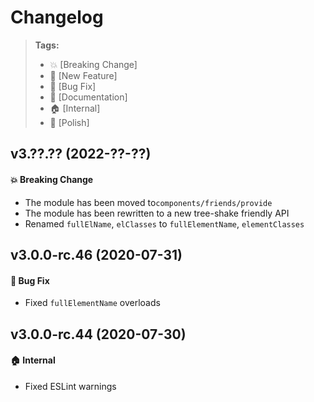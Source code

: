 Changelog
=========

> **Tags:**
> - :boom:       [Breaking Change]
> - :rocket:     [New Feature]
> - :bug:        [Bug Fix]
> - :memo:       [Documentation]
> - :house:      [Internal]
> - :nail_care:  [Polish]

## v3.??.?? (2022-??-??)

#### :boom: Breaking Change

* The module has been moved to`components/friends/provide`
* The module has been rewritten to a new tree-shake friendly API
* Renamed `fullElName`, `elClasses` to `fullElementName`, `elementClasses`

## v3.0.0-rc.46 (2020-07-31)

#### :bug: Bug Fix

* Fixed `fullElementName` overloads

## v3.0.0-rc.44 (2020-07-30)

#### :house: Internal

* Fixed ESLint warnings
